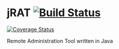 # jRAT [![Build Status](https://travis-ci.org/KSchaap1994/jRAT.svg?branch=master)](https://travis-ci.org/KSchaap1994/jRAT)
[![Coverage Status](https://coveralls.io/repos/KSchaap1994/jRAT/badge.svg?branch=master&service=github)](https://coveralls.io/github/KSchaap1994/jRAT?branch=master)

Remote Administration Tool written in Java
